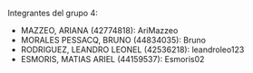 Integrantes del grupo 4:
- MAZZEO, ARIANA (42774818): AriMazzeo
- MORALES PESSACQ, BRUNO (44834035): Bruno
- RODRIGUEZ, LEANDRO LEONEL (42536218): leandroleo123
- ESMORIS, MATIAS ARIEL (44159537):  Esmoris02
